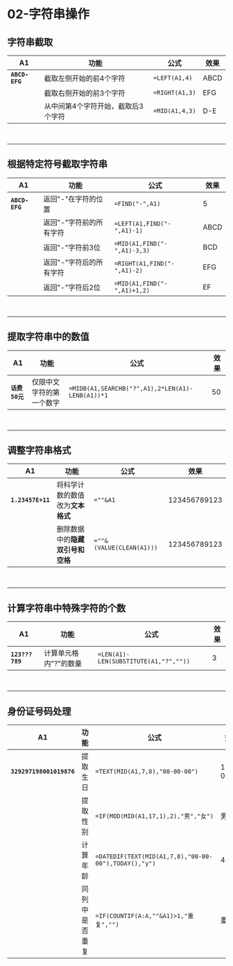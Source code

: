 

# 02-字符串操作

## 字符串截取

| A1             | 功能                               | 公式           | 效果 |
| -------------- | ---------------------------------- | -------------- | ---- |
| **`ABCD-EFG`** | 截取左侧开始的前4个字符            | `=LEFT(A1,4)`  | ABCD |
|                | 截取右侧开始的前3个字符            | `=RIGHT(A1,3)` | EFG  |
|                | 从中间第4个字符开始，截取后3个字符 | `=MID(A1,4,3)` | D-E  |

<br/>

------

## 根据特定符号截取字符串

| A1             | 功能                    | 公式                        | 效果 |
| -------------- | ----------------------- | --------------------------- | ---- |
| **`ABCD-EFG`** | 返回"-"在字符的位置     | `=FIND("-",A1)`             | 5    |
|                | 返回"-"字符前的所有字符 | `=LEFT(A1,FIND("-",A1)-1)`  | ABCD |
|                | 返回"-"字符前3位        | `=MID(A1,FIND("-",A1)-3,3)` | BCD  |
|                | 返回"-"字符后的所有字符 | `=RIGHT(A1,FIND("-",A1)-2)` | EFG  |
|                | 返回"-"字符后2位        | `=MID(A1,FIND("-",A1)+1,2)` | EF   |

<br/>

------

## 提取字符串中的数值

| A1             | 功能                     | 公式                                             | 效果 |
| -------------- | ------------------------ | ------------------------------------------------ | ---- |
| **`话费50元`** | 仅限中文字符的第一个数字 | `=MIDB(A1,SEARCHB("?",A1),2*LEN(A1)-LENB(A1))*1` | 50   |

<br/>

------

## 调整字符串格式

| A1                | 功能                             | 公式                     | 效果         |
| ----------------- | -------------------------------- | ------------------------ | ------------ |
| **`1.23457E+11`** | 将科学计数的数值改为**文本格式** | `=""&A1`                 | 123456789123 |
|                   | 删除数据中的**隐藏双引号和空格** | `=""&(VALUE(CLEAN(A1)))` | 123456789123 |

<br/>

------

## 计算字符串中特殊字符的个数

| A1              | 功能                  | 公式                                  | 效果 |
| --------------- | --------------------- | ------------------------------------- | ---- |
| **`123???789`** | 计算单元格内"?"的数量 | `=LEN(A1)-LEN(SUBSTITUTE(A1,"?",""))` | 3    |

<br/>

------

## 身份证号码处理

| A1                       | 功能           | 公式                                                 | 效果       |
| ------------------------ | -------------- | ---------------------------------------------------- | ---------- |
| **`329297198001019876`** | 提取生日       | `=TEXT(MID(A1,7,8),"00-00-00")`                      | 1980-01-01 |
|                          | 提取性别       | `=IF(MOD(MID(A1,17,1),2),"男","女")`                 | 男         |
|                          | 计算年龄       | `=DATEDIF(TEXT(MID(A1,7,8),"00-00-00"),TODAY(),"y")` | 40         |
|                          | 同列中是否重复 | `=IF(COUNTIF(A:A,""&A1)>1,"重复","")`                | 重复       |